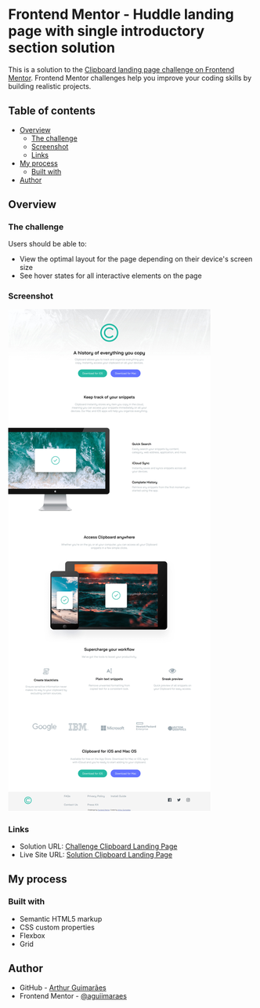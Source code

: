 # Frontend Mentor - Huddle landing page with single introductory section solution

This is a solution to the [Clipboard landing page challenge on Frontend Mentor](https://www.frontendmentor.io/challenges/clipboard-landing-page-5cc9bccd6c4c91111378ecb9). Frontend Mentor challenges help you improve your coding skills by building realistic projects.

## Table of contents

- [Overview](#overview)
  - [The challenge](#the-challenge)
  - [Screenshot](#screenshot)
  - [Links](#links)
- [My process](#my-process)
  - [Built with](#built-with)
- [Author](#author)

## Overview

### The challenge

Users should be able to:

- View the optimal layout for the page depending on their device's screen size
- See hover states for all interactive elements on the page

### Screenshot

![](https://raw.githubusercontent.com/aguiimaraes/challenge-clipboard-page/master/design/screenshot.jpg)

### Links

- Solution URL: [Challenge Clipboard Landing Page](https://github.com/aguiimaraes/challenge-clipboard-page)
- Live Site URL: [Solution Clipboard Landing Page](https://aguiimaraes.github.io/challenge-clipboard-page/)

## My process

### Built with

- Semantic HTML5 markup
- CSS custom properties
- Flexbox
- Grid

## Author

- GitHub - [Arthur Guimarães](https://github.com/aguiimaraes)
- Frontend Mentor - [@aguiimaraes](https://www.frontendmentor.io/profile/aguiimaraes)